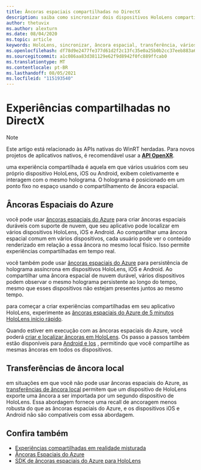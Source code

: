 ```yaml
---
title: Âncoras espaciais compartilhadas no DirectX
description: saiba como sincronizar dois dispositivos HoloLens compartilhando âncoras espaciais locais e do Azure em aplicativos do DirectX.
author: thetuvix
ms.author: alexturn
ms.date: 08/04/2020
ms.topic: article
keywords: HoloLens, sincronizar, âncora espacial, transferência, vários participantes, exibição, cenário, passo a passos, código de exemplo, azure, âncoras espaciais do azure, ASA
ms.openlocfilehash: df78d9e2477fe377d61d2f2c13fc35e0a25b0b2cc37eeb883a69d2041fe42f9b
ms.sourcegitcommit: a1c086aa83d381129e62f9d8942f0fc889ffcab0
ms.translationtype: MT
ms.contentlocale: pt-BR
ms.lasthandoff: 08/05/2021
ms.locfileid: "115193540"
---
```

# <a name="shared-experiences-in-directx"></a>Experiências compartilhadas no DirectX

> [!NOTE]
> Este artigo está relacionado às APIs nativas do WinRT herdadas.  Para novos projetos de aplicativos nativos, é recomendável usar a **[API OpenXR](../native/openxr-getting-started.md)**.

uma experiência compartilhada é aquela em que vários usuários com seu próprio dispositivo HoloLens, iOS ou Android, exibem coletivamente e interagem com o mesmo holograma. O holograma é posicionado em um ponto fixo no espaço usando o compartilhamento de âncora espacial.

## <a name="azure-spatial-anchors"></a>Âncoras Espaciais do Azure

você pode usar <a href="/azure/spatial-anchors/overview" target="_blank">âncoras espaciais do Azure</a> para criar âncoras espaciais duráveis com suporte de nuvem, que seu aplicativo pode localizar em vários dispositivos HoloLens, iOS e Android.  Ao compartilhar uma âncora espacial comum em vários dispositivos, cada usuário pode ver o conteúdo renderizado em relação a essa âncora no mesmo local físico.  Isso permite experiências compartilhadas em tempo real.

você também pode usar <a href="/azure/spatial-anchors/overview" target="_blank">âncoras espaciais do Azure</a> para persistência de holograma assíncrona em dispositivos HoloLens, iOS e Android.  Ao compartilhar uma âncora espacial de nuvem durável, vários dispositivos podem observar o mesmo holograma persistente ao longo do tempo, mesmo que esses dispositivos não estejam presentes juntos ao mesmo tempo.

para começar a criar experiências compartilhadas em seu aplicativo HoloLens, experimente as <a href="/azure/spatial-anchors/quickstarts/get-started-hololens" target="_blank">âncoras espaciais do Azure de 5 minutos HoloLens início rápido</a>.

Quando estiver em execução com as âncoras espaciais do Azure, você poderá <a href="/azure/spatial-anchors/concepts/create-locate-anchors-cpp-winrt" target="_blank">criar e localizar âncoras em HoloLens</a>.  Os passo a passos também estão disponíveis para <a href="/azure/spatial-anchors/create-locate-anchors-overview" target="_blank">Android e Ios</a> , permitindo que você compartilhe as mesmas âncoras em todos os dispositivos.

## <a name="local-anchor-transfers"></a>Transferências de âncora local

em situações em que você não pode usar âncoras espaciais do Azure, as [transferências de âncora local](../../out-of-scope/local-anchor-transfers-in-directx.md) permitem que um dispositivo de HoloLens exporte uma âncora a ser importada por um segundo dispositivo de HoloLens.  Essa abordagem fornece uma recall de ancoragem menos robusta do que as âncoras espaciais do Azure, e os dispositivos iOS e Android não são compatíveis com essa abordagem.

## <a name="see-also"></a>Confira também

* [Experiências compartilhadas em realidade misturada](shared-experiences-in-mixed-reality.md)
* <a href="/azure/spatial-anchors" target="_blank">Âncoras Espaciais do Azure</a>
* <a href="/cpp/api/spatial-anchors/winrt/" target="_blank">SDK de âncoras espaciais do Azure para HoloLens</a>